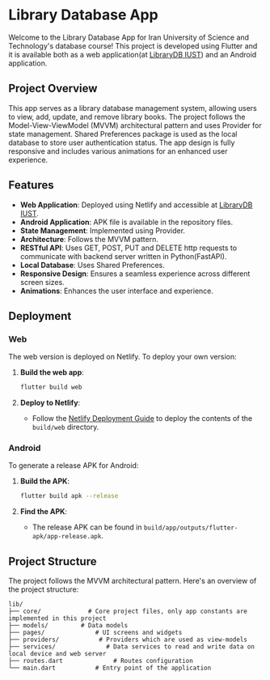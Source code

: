 # Library Database App

Welcome to the Library Database App for Iran University of Science and Technology's database course! This project is developed using Flutter and it is available both as a web application(at [LibraryDB IUST](https://librarydbiust.netlify.app)) and an Android application.

## Project Overview

This app serves as a library database management system, allowing users to view, add, update, and remove library books. The project follows the Model-View-ViewModel (MVVM) architectural pattern and uses Provider for state management. Shared Preferences package is used as the local database to store user authentication status. The app design is fully responsive and includes various animations for an enhanced user experience.

## Features

- **Web Application**: Deployed using Netlify and accessible at [LibraryDB IUST](https://librarydbiust.netlify.app).
- **Android Application**: APK file is available in the repository files.
- **State Management**: Implemented using Provider.
- **Architecture**: Follows the MVVM pattern.
- **RESTful API**: Uses GET, POST, PUT and DELETE http requests to communicate with backend server written in Python(FastAPI).
- **Local Database**: Uses Shared Preferences.
- **Responsive Design**: Ensures a seamless experience across different screen sizes.
- **Animations**: Enhances the user interface and experience.

## Deployment

### Web

The web version is deployed on Netlify. To deploy your own version:

1. **Build the web app**:

    ```sh
    flutter build web
    ```

2. **Deploy to Netlify**:
    - Follow the [Netlify Deployment Guide](https://docs.netlify.com/site-deploys/create-deploys/) to deploy the contents of the `build/web` directory.

### Android

To generate a release APK for Android:

1. **Build the APK**:

    ```sh
    flutter build apk --release
    ```

2. **Find the APK**:
    - The release APK can be found in `build/app/outputs/flutter-apk/app-release.apk`.

## Project Structure

The project follows the MVVM architectural pattern. Here's an overview of the project structure:

```plaintext
lib/
├── core/             # Core project files, only app constants are implemented in this project
├── models/         # Data models
├── pages/              # UI screens and widgets
├── providers/           # Providers which are used as view-models
├── services/              # Data services to read and write data on local device and web server
├── routes.dart              # Routes configuration
└── main.dart           # Entry point of the application
